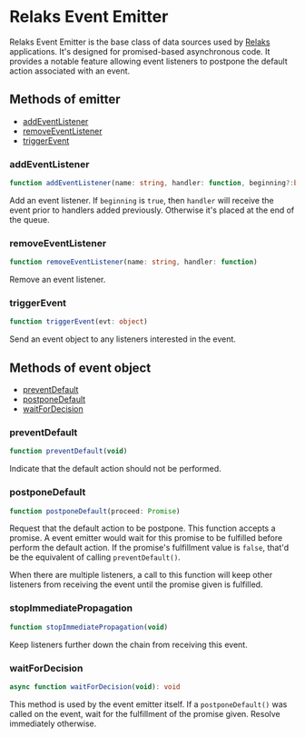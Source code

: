 # Relaks Event Emitter

Relaks Event Emitter is the base class of data sources used by [Relaks](https://github.com/chung-leong/relaks) applications. It's designed for promised-based asynchronous code. It provides a notable feature allowing event listeners to postpone the default action associated with an event.

## Methods of emitter

* [addEventListener](#addeventlistener)
* [removeEventListener](#removeeventlistener)
* [triggerEvent](#triggerevent)

### addEventListener

```typescript
function addEventListener(name: string, handler: function, beginning?:boolean)
```

Add an event listener. If `beginning` is `true`, then `handler` will receive the event prior to handlers added previously. Otherwise it's placed at the end of the queue.

### removeEventListener

```typescript
function removeEventListener(name: string, handler: function)
```

Remove an event listener.

### triggerEvent

```typescript
function triggerEvent(evt: object)
```

Send an event object to any listeners interested in the event.

## Methods of event object

* [preventDefault](#preventdefault)
* [postponeDefault](#postponedefault)
* [waitForDecision](#waitfordecision)

### preventDefault

```typescript
function preventDefault(void)
```

Indicate that the default action should not be performed.

### postponeDefault

```typescript
function postponeDefault(proceed: Promise)
```

Request that the default action to be postpone. This function accepts a promise. A event emitter would wait for this promise to be fulfilled before perform the default action. If the promise's fulfillment value is `false`, that'd be the equivalent of calling `preventDefault()`.

When there are multiple listeners, a call to this function will keep other listeners from receiving the event until the promise given is fulfilled.

### stopImmediatePropagation

```typescript
function stopImmediatePropagation(void)
```

Keep listeners further down the chain from receiving this event.

### waitForDecision

```typescript
async function waitForDecision(void): void
```

This method is used by the event emitter itself. If a `postponeDefault()` was called on the event, wait for the fulfillment of the promise given. Resolve immediately otherwise.
